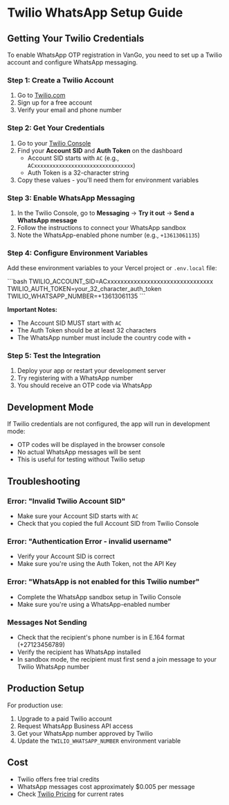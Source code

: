 # Twilio WhatsApp Setup Guide

## Getting Your Twilio Credentials

To enable WhatsApp OTP registration in VanGo, you need to set up a Twilio account and configure WhatsApp messaging.

### Step 1: Create a Twilio Account

1. Go to [Twilio.com](https://www.twilio.com/try-twilio)
2. Sign up for a free account
3. Verify your email and phone number

### Step 2: Get Your Credentials

1. Go to your [Twilio Console](https://console.twilio.com/)
2. Find your **Account SID** and **Auth Token** on the dashboard
   - Account SID starts with `AC` (e.g., `ACxxxxxxxxxxxxxxxxxxxxxxxxxxxxxxxx`)
   - Auth Token is a 32-character string
3. Copy these values - you'll need them for environment variables

### Step 3: Enable WhatsApp Messaging

1. In the Twilio Console, go to **Messaging** → **Try it out** → **Send a WhatsApp message**
2. Follow the instructions to connect your WhatsApp sandbox
3. Note the WhatsApp-enabled phone number (e.g., `+13613061135`)

### Step 4: Configure Environment Variables

Add these environment variables to your Vercel project or `.env.local` file:

\`\`\`bash
TWILIO_ACCOUNT_SID=ACxxxxxxxxxxxxxxxxxxxxxxxxxxxxxxxx
TWILIO_AUTH_TOKEN=your_32_character_auth_token
TWILIO_WHATSAPP_NUMBER=+13613061135
\`\`\`

**Important Notes:**
- The Account SID MUST start with `AC`
- The Auth Token should be at least 32 characters
- The WhatsApp number must include the country code with `+`

### Step 5: Test the Integration

1. Deploy your app or restart your development server
2. Try registering with a WhatsApp number
3. You should receive an OTP code via WhatsApp

## Development Mode

If Twilio credentials are not configured, the app will run in development mode:
- OTP codes will be displayed in the browser console
- No actual WhatsApp messages will be sent
- This is useful for testing without Twilio setup

## Troubleshooting

### Error: "Invalid Twilio Account SID"
- Make sure your Account SID starts with `AC`
- Check that you copied the full Account SID from Twilio Console

### Error: "Authentication Error - invalid username"
- Verify your Account SID is correct
- Make sure you're using the Auth Token, not the API Key

### Error: "WhatsApp is not enabled for this Twilio number"
- Complete the WhatsApp sandbox setup in Twilio Console
- Make sure you're using a WhatsApp-enabled number

### Messages Not Sending
- Check that the recipient's phone number is in E.164 format (+27123456789)
- Verify the recipient has WhatsApp installed
- In sandbox mode, the recipient must first send a join message to your Twilio WhatsApp number

## Production Setup

For production use:
1. Upgrade to a paid Twilio account
2. Request WhatsApp Business API access
3. Get your WhatsApp number approved by Twilio
4. Update the `TWILIO_WHATSAPP_NUMBER` environment variable

## Cost

- Twilio offers free trial credits
- WhatsApp messages cost approximately $0.005 per message
- Check [Twilio Pricing](https://www.twilio.com/whatsapp/pricing) for current rates
